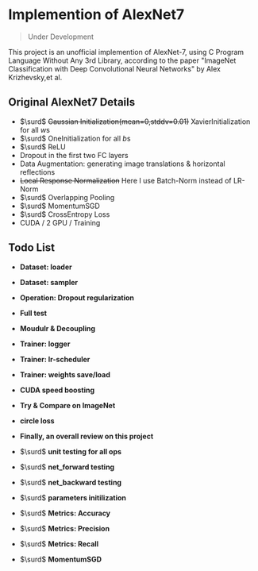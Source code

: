 # Implemention of AlexNet7

> Under Development 

This project is an unofficial implemention of AlexNet-7, using C Program Language Without Any 3rd Library, according to the paper "ImageNet Classification with Deep Convolutional Neural Networks" by Alex Krizhevsky,et al.

## Original AlexNet7 Details

- $\surd$ ~~Gaussian Initialization(mean=0,stddv=0.01)~~ XavierInitialization for all $w$s
- $\surd$ OneInitialization for all $b$s
- $\surd$ ReLU
- Dropout in the first two FC layers
- Data Augmentation: generating image translations & horizontal reflections
- ~~Local Response Normalization~~ Here I use Batch-Norm instead of LR-Norm
- $\surd$ Overlapping Pooling
- $\surd$ MomentumSGD
- $\surd$ CrossEntropy Loss
- CUDA / 2 GPU / Training

## Todo List
  
- **Dataset: loader**

- **Dataset: sampler**

- **Operation: Dropout regularization**

- **Full test**

- **Moudulr & Decoupling**
 
- **Trainer: logger**

- **Trainer: lr-scheduler** 
  
- **Trainer: weights save/load**

- **CUDA speed boosting**

- **Try & Compare on ImageNet**

- **circle loss**

- **Finally, an overall review on this project**

- $\surd$ **unit testing for all ops**

- $\surd$ **net_forward testing**

- $\surd$ **net_backward testing**

- $\surd$ **parameters initilization**

- $\surd$ **Metrics: Accuracy**

- $\surd$ **Metrics: Precision**

- $\surd$ **Metrics: Recall**

- $\surd$ **MomentumSGD**
